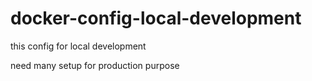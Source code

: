 # docker-config-local-development

this config for local development

need many setup for production purpose
